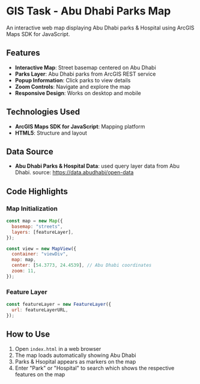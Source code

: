 # GIS Task - Abu Dhabi Parks Map

An interactive web map displaying Abu Dhabi parks & Hospital using ArcGIS Maps SDK for JavaScript.

## Features

- **Interactive Map**: Street basemap centered on Abu Dhabi
- **Parks Layer**: Abu Dhabi parks from ArcGIS REST service
- **Popup Information**: Click parks to view details
- **Zoom Controls**: Navigate and explore the map
- **Responsive Design**: Works on desktop and mobile

## Technologies Used

- **ArcGIS Maps SDK for JavaScript**: Mapping platform
- **HTML5**: Structure and layout

## Data Source

- **Abu Dhabi Parks & Hospital Data**: used query layer data from Abu Dhabi. source: https://data.abudhabi/open-data

## Code Highlights

### Map Initialization

```javascript
const map = new Map({
  basemap: "streets",
  layers: [featureLayer],
});

const view = new MapView({
  container: "viewDiv",
  map: map,
  center: [54.3773, 24.4539], // Abu Dhabi coordinates
  zoom: 11,
});
```

### Feature Layer

```javascript
const featureLayer = new FeatureLayer({
  url: featureLayerURL,
});
```

## How to Use

1. Open `index.html` in a web browser
2. The map loads automatically showing Abu Dhabi
3. Parks & Hsopital appears as markers on the map
4. Enter "Park" or "Hospital" to search which shows the respective features on the map
